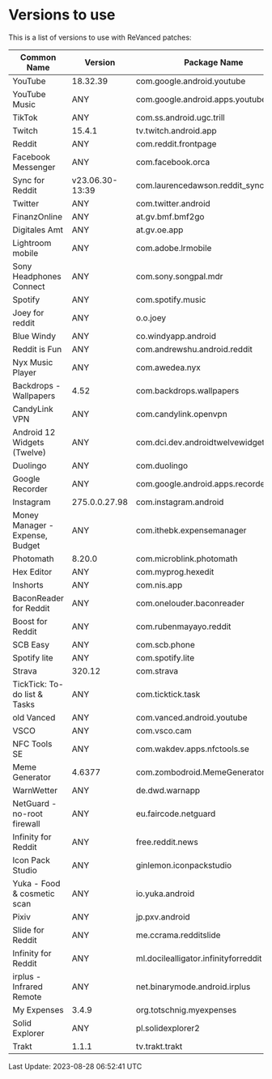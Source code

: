 # Versions to use

This is a list of versions to use with ReVanced patches:

| Common Name | Version | Package Name |
|---|---|---|
| YouTube | 18.32.39 | com.google.android.youtube |
| YouTube Music | ANY | com.google.android.apps.youtube.music |
| TikTok | ANY | com.ss.android.ugc.trill |
| Twitch | 15.4.1 | tv.twitch.android.app |
| Reddit | ANY | com.reddit.frontpage |
| Facebook Messenger | ANY | com.facebook.orca |
| Sync for Reddit | v23.06.30-13:39 | com.laurencedawson.reddit_sync |
| Twitter | ANY | com.twitter.android |
| FinanzOnline | ANY | at.gv.bmf.bmf2go |
| Digitales Amt | ANY | at.gv.oe.app |
| Lightroom mobile | ANY | com.adobe.lrmobile |
| Sony Headphones Connect | ANY | com.sony.songpal.mdr |
| Spotify | ANY | com.spotify.music |
| Joey for reddit | ANY | o.o.joey |
| Blue Windy | ANY | co.windyapp.android |
| Reddit is Fun | ANY | com.andrewshu.android.reddit |
| Nyx Music Player | ANY | com.awedea.nyx |
| Backdrops - Wallpapers | 4.52 | com.backdrops.wallpapers |
| CandyLink VPN | ANY | com.candylink.openvpn |
| Android 12 Widgets (Twelve) | ANY | com.dci.dev.androidtwelvewidgets |
| Duolingo | ANY | com.duolingo |
| Google Recorder | ANY | com.google.android.apps.recorder |
| Instagram | 275.0.0.27.98 | com.instagram.android |
| Money Manager - Expense, Budget | ANY | com.ithebk.expensemanager |
| Photomath | 8.20.0 | com.microblink.photomath |
| Hex Editor | ANY | com.myprog.hexedit |
| Inshorts | ANY | com.nis.app |
| BaconReader for Reddit | ANY | com.onelouder.baconreader |
| Boost for Reddit | ANY | com.rubenmayayo.reddit |
| SCB Easy | ANY | com.scb.phone |
| Spotify lite | ANY | com.spotify.lite |
| Strava | 320.12 | com.strava |
| TickTick: To-do list & Tasks | ANY | com.ticktick.task |
| old Vanced | ANY | com.vanced.android.youtube |
| VSCO | ANY | com.vsco.cam |
| NFC Tools SE | ANY | com.wakdev.apps.nfctools.se |
| Meme Generator | 4.6377 | com.zombodroid.MemeGenerator |
| WarnWetter | ANY | de.dwd.warnapp |
| NetGuard - no-root firewall | ANY | eu.faircode.netguard |
| Infinity for Reddit | ANY | free.reddit.news |
| Icon Pack Studio | ANY | ginlemon.iconpackstudio |
| Yuka - Food & cosmetic scan | ANY | io.yuka.android |
| Pixiv | ANY | jp.pxv.android |
| Slide for Reddit | ANY | me.ccrama.redditslide |
| Infinity for Reddit | ANY | ml.docilealligator.infinityforreddit |
| irplus - Infrared Remote | ANY | net.binarymode.android.irplus |
| My Expenses | 3.4.9 | org.totschnig.myexpenses |
| Solid Explorer | ANY | pl.solidexplorer2 |
| Trakt | 1.1.1 | tv.trakt.trakt |

Last Update: 2023-08-28 06:52:41 UTC

[^1]: Version override is used